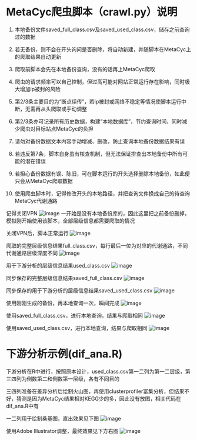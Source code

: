 # MetaCyc爬虫脚本（crawl.py）说明

1.  本地备份文件saved_full_class.csv及saved_used_class.csv，储存之前查询过的数据

2.  若无备份，则不会在开头询问是否删除，将自动新建，并随脚本在MetaCyc上的爬取结果自动更新

3.  爬取前脚本会先在本地备份查询，没有的话再上MetaCyc爬取

4.  爬虫的请求频率可以自己控制，但过高可能对网站正常运行存在影响，同时极大增加ip被封的风险

5.  第2/3条主要目的为“断点续传”，若ip被封或网络不稳定等情况使脚本运行中断，无需再从头爬取或手动调整

6.  第2/3条亦可记录所有历史数据，构建“本地数据库”，节约查询时间，同时减少爬虫对目标站点MetaCyc的负担

7.  请勿对备份数据文本内容手动增减、删改，防止查询本地备份数据结果有误

8.  若违反第7条，脚本自身虽有核查机制，但无法保证排查出本地备份中所有可能的潜在错误

9.  若担心备份数据有误、陈旧，可在脚本运行的开头选择删除本地备份，如此便只会从MetaCyc爬取数据

10. 使用爬虫脚本时，记得修改开头的本地路径，并把查询文件换成自己的待查询MetaCyc代谢通路

记得关闭VPN
![image](https://github.com/knight-qs/MetaCyc-Crawl/blob/main/fig/VPN%20not%20closed.jpg)
一开始是没有本地备份库的，因此这里把之前备份删掉，模拟刚开始使用该脚本，全部层级信息都需要爬取的情况

关闭VPN后，脚本正常运行
![image](https://github.com/knight-qs/MetaCyc-Crawl/blob/main/fig/VPN%20closed.jpg)

爬取的完整层级信息结果full_class.csv，每行最后一位为对应的代谢通路，不同代谢通路层级深度不同
![image](https://github.com/knight-qs/MetaCyc-Crawl/blob/main/fig/full_class.jpg)

用于下游分析的层级信息结果used_class.csv
![image](https://github.com/knight-qs/MetaCyc-Crawl/blob/main/fig/used_class.jpg)

同步保存的完整层级信息结果saved_full_class.csv
![image](https://github.com/knight-qs/MetaCyc-Crawl/blob/main/fig/saved_full_class.jpg)

同步保存的用于下游分析的层级信息结果saved_used_class.csv
![image](https://github.com/knight-qs/MetaCyc-Crawl/blob/main/fig/saved_used_class.jpg)

使用刚刚生成的备份，再本地查询一次，瞬间完成
![image](https://github.com/knight-qs/MetaCyc-Crawl/blob/main/fig/local_query.jpg)

使用saved_full_class.csv，进行本地查询，结果与爬取相同
![image](https://github.com/knight-qs/MetaCyc-Crawl/blob/main/fig/local_query_full_class.jpg)

使用saved_used_class.csv，进行本地查询，结果与爬取相同
![image](https://github.com/knight-qs/MetaCyc-Crawl/blob/main/fig/local_query_used_class.jpg)

# 下游分析示例(dif_ana.R)

下游分析在R中进行，按照原本设计，used_class.csv第一二列为第一二层级，第三四列为倒数第二和倒数第一层级，各有不同目的

三四列准备在差异分析后绘制火山图，再使用clusterprofiler富集分析，但结果不好，猜测是因为MetaCyc结果相对KEGG少的多，因此没有放图，相关代码在dif_ana.R中有

一二列用于绘制桑基图，直出效果见下图
![image](https://github.com/knight-qs/MetaCyc-Crawl/blob/main/fig/raw_fig.jpg)

使用Adobe Illustrator调整，最终效果见下方右图
![image](https://github.com/knight-qs/MetaCyc-Crawl/blob/main/fig/sankey_T.jpg)


